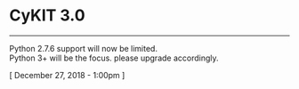 CyKIT 3.0
=
<hr />

Python 2.7.6 support will now be limited. <br>
Python 3+ will be the focus. please upgrade accordingly.

 [ December 27, 2018 - 1:00pm ]
 
